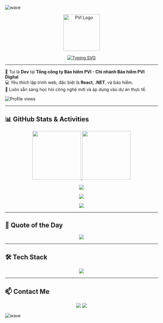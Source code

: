 ![wave](https://capsule-render.vercel.app/api?type=waving&color=0:FFD700,100:0000CD&height=120&section=header)

<p align="center">
  <img src="https://upload.wikimedia.org/wikipedia/commons/6/6e/PVI_Holdings_logo.png" alt="PVI Logo" width="120"/>
</p>

<p align="center">
  <a href="https://git.io/typing-svg">
    <img src="https://readme-typing-svg.demolab.com?font=Fira+Code&size=22&pause=1000&color=0000CD&width=500&lines=Dev+tại+PVI+Digital;Yêu+React+và+.NET;Luôn+học+hỏi+công+nghệ+mới" alt="Typing SVG" />
  </a>
</p>

---

💼 Tui là **Dev** tại **Tổng công ty Bảo hiểm PVI - Chi nhánh Bảo hiểm PVI Digital**  
💻 Yêu thích lập trình web, đặc biệt là **React**, **.NET**, và bảo hiểm.  
🚀 Luôn sẵn sàng học hỏi công nghệ mới và áp dụng vào dự án thực tế.  

![Profile views](https://komarev.com/ghpvc/?username=bttlove&color=blue)

---

## 📊 GitHub Stats & Activities

<p align="center">
  <a href="https://github.com/anuraghazra/github-readme-stats">
    <img height="160" src="https://github-readme-stats.vercel.app/api?username=bttlove&show_icons=true&theme=default&count_private=true" />
  </a>
  <a href="https://github.com/anuraghazra/github-readme-stats">
    <img height="160" src="https://github-readme-stats.vercel.app/api/top-langs/?username=bttlove&layout=compact&count_private=true" />
  </a>
</p>

<p align="center">
  <img src="https://github-profile-summary-cards.vercel.app/api/cards/profile-details?username=bttlove&theme=default" />
</p>

<p align="center">
  <img src="https://streak-stats.demolab.com?user=bttlove&theme=default&count_private=true" />
</p>

<p align="center">
  <img src="https://github-profile-trophy.vercel.app/?username=bttlove&theme=flat&count_private=true&margin-w=10" />
</p>

---

## 💬 Quote of the Day
<p align="center">
  <img src="https://quotes-github-readme.vercel.app/api?type=horizontal&theme=light" />
</p>

---

## 🛠️ Tech Stack
<p align="center">
  <img src="https://skillicons.dev/icons?i=react,dotnet,cs,js,ts,html,css,tailwind,bootstrap,github,git,vscode" />
</p>

---

## 📫 Contact Me
<p align="center">
  <a href="mailto:your_email@example.com"><img src="https://img.shields.io/badge/Email-D14836?style=for-the-badge&logo=gmail&logoColor=white"/></a>
  <a href="https://www.linkedin.com/in/yourlinkedin"><img src="https://img.shields.io/badge/LinkedIn-0077B5?style=for-the-badge&logo=linkedin&logoColor=white"/></a>
</p>

![wave](https://capsule-render.vercel.app/api?type=waving&color=0:FFD700,100:0000CD&height=120&section=footer)
